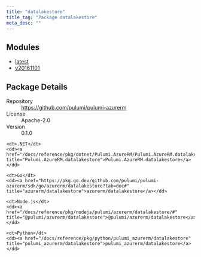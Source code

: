 ```yaml
---
title: "datalakestore"
title_tag: "Package datalakestore"
meta_desc: ""
---
```


<!-- WARNING: this file was generated by Pulumi Docs Generator. -->
<!-- Do not edit by hand unless you're certain you know what you are doing! -->



<h2 id="modules">Modules</h2>
<ul class="api">
    <li><a href="latest/" title="latest"><span class="symbol module"></span>latest</a></li>
    <li><a href="v20161101/" title="v20161101"><span class="symbol module"></span>v20161101</a></li>
</ul>

<h2 id="package-details">Package Details</h2>
<dl class="package-details">
	<dt>Repository</dt>
	<dd><a href="https://github.com/pulumi/pulumi-azurerm">https://github.com/pulumi/pulumi-azurerm</a></dd>
	<dt>License</dt>
	<dd>Apache-2.0</dd>
	<dt>Version</dt>
	<dd>0.1.0</dd>
</dl>



<dl class="tabular">

    <dt>.NET</dt>
    <dd><a href="/docs/reference/pkg/dotnet/Pulumi.AzureRM/Pulumi.AzureRM.datalakestore.html" title="Pulumi.AzureRM.datalakestore">Pulumi.AzureRM.datalakestore</a></dd>

    <dt>Go</dt>
    <dd><a href="https://pkg.go.dev/github.com/pulumi/pulumi-azurerm/sdk/go/azurerm/datalakestore?tab=doc#" title="azurerm/datalakestore">azurerm/datalakestore</a></dd>

    <dt>Node.js</dt>
    <dd><a href="/docs/reference/pkg/nodejs/pulumi/azurerm/datalakestore/#" title="@pulumi/azurerm/datalakestore">@pulumi/azurerm/datalakestore</a></dd>

    <dt>Python</dt>
    <dd><a href="/docs/reference/pkg/python/pulumi_azurerm/datalakestore" title="pulumi_azurerm/datalakestore">pulumi_azurerm/datalakestore</a></dd>

</dl>


